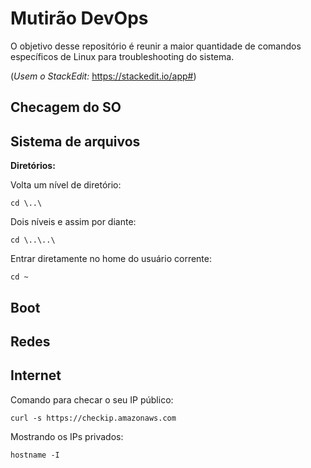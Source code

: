 #  Mutirão DevOps

 
O objetivo desse repositório é reunir a maior quantidade de comandos específicos de Linux para troubleshooting do sistema.

  
(*Usem o StackEdit:* https://stackedit.io/app#)

  

##  Checagem do SO

  

##  Sistema de arquivos

  

**Diretórios:**

Volta um nível de diretório:

  

    cd \..\

  

Dois níveis e assim por diante:

  

    cd \..\..\

  

Entrar diretamente no home do usuário corrente:

  

    cd ~

  

##  Boot

  

##  Redes


##  Internet


Comando para checar o seu IP público:
  
    curl -s https://checkip.amazonaws.com

  
Mostrando os IPs privados:

    hostname -I



